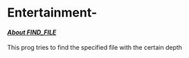 # Entertainment-

#### [*About FIND_FILE*](https://github.com/gurzza/Entertainment-/tree/main/FIND_FILE)  
This prog tries to find the specified file with the certain depth
